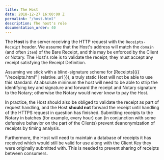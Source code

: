 ```yaml
---
title: The Host
date: 2018-12-27 16:00:00 Z
permalink: "/host.html"
description: The host's role
documentation_order: 40
---
```


The **Host** is the server receiving the HTTP request with the `Receipts-Receipt` header. We assume that the Host's address will match the `domain` (and often `item`) of the Bare Receipt, and this may be enforced by the Client or Notary. The Host's role is to validate the receipt; they must accept any receipt satisfying the Receipt Definition.

Assuming we stick with a blind-signature scheme for [Receipts]({{ "/receipts.html" | relative_url }}), a truly static Host will not be able to use this standard. At absolute minimum the host will need to be able to strip the identifying key and signature and forward the receipt and Notary signature to the Notary; otherwise the Notary would never know to pay the Host.

In practice, the Host should also be obliged to validate the receipt as part of request handling, and the Host **should not** forward the receipt until handling of the HTTPS request in question has finished. Submitting receipts to the Notary in batches (for example, every hour) can (in conjunction with some defensive behavior on the part of the Clients) prevent deanonymization of receipts by timing analysis. 

Furthermore, the Host will need to maintain a database of receipts it has received which would still be valid for use along with the Client Key they were originally submitted with. This is needed to prevent sharing of receipts between consumers. 

